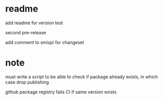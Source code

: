 # readme

add readme for version test

second pre-release

add comment to smispi for changeset

# note

must write a script to be able to check if package already exists, in which case
drop publishing

github package registry fails CI if same version exists
